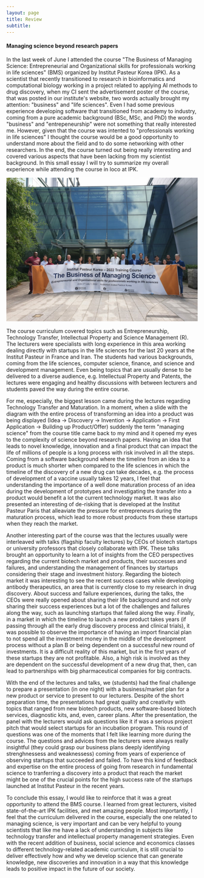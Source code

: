 ```yaml
---
layout: page
title: Review
subtitle: 
---
```


#### Managing science beyond research papers

In the last week of June I attended the course "The Business of Managing Science: Entrepreneurial and Organizational skills for professionals working in life sciences" (BMS) organized by Institut Pasteur Korea (IPK). As a scientist that recently transitioned to research in bioinformatics and computational biology working in a project related to applying AI methods to drug discovery, when my CI sent the advertisement poster of the course, that was posted in our institute's website, two words actually brought my attention: "business" and "life sciences". Even I had some previous experience developing software that transitioned from academy to industry, coming from a pure academic background (BSc, MSc, and PhD) the words "business" and "entrepeneurship" were not something that really interested me. However, given that the course was intented to "professionals working in life sciences" I thought the course would be a good opportunity to understand more about the field and to do some networking with other researchers. In the end, the course turned out being really interesting and covered various aspects that have been lacking from my scientist background. In this small essay I will try to summarize my overall experience while attending the course in loco at IPK.

![BMS Course 2022 - Institut Pasteur Korea](/img/reviews/bms2022.jpg)

The course curriculum covered topics such as Entrepreneurship, Technology Transfer, Intellectual Property and Science Management (R). The lecturers were specialists with long experience in this area working dealing directly with startups in the life sciences for the last 20 years at the Institut Pasteur in France and Iran. The students had various backgrounds, coming from the life sciences, computer science, finance, and science and development management. Even being topics that are usually dense to be delivered to a diverse audience, e.g. Intellectual Property and Patents, the lectures were engaging and healthy discussions with between lecturers and students paved the way during the entire course.

For me, especially, the biggest lesson came during the lectures regarding Technology Transfer and Maturation. In a moment, when a slide with the diagram with the entire process of transforming an idea into a product was being displayed (Idea → Discovery → Invention → Application → First Application → Building up Product/Offer) suddenly the term "managing science" from the course title came back to my mind and it opened my eyes to the complexity of science beyond research papers. Having an idea that leads to novel knowledge, innovation and a final product that can impact the life of millions of people is a long process with risk involved in all the steps. Coming from a software background where the timeline from an idea to a product is much shorter when compared to the life sciences in which the timeline of the discovery of a new drug can take decades, e.g. the process of development of a vaccine usually takes 12 years, I feel that understanding the importance of a well done maturation process of an idea during the development of prototypes and investigating the transfer into a product would benefit a lot the current technology market. It was also presented an interesting of de-risking that is developed at the Institut Pasteur Paris that alleaviate the pressure for entrepreneurs during the maturation process, which lead to more robust products from these startups when they reach the market.

Another interesting part of the course was that the lectures usually were interleaved with talks (flagship faculty lectures) by CEOs of biotech startups or university professors that closely collaborate with IPK. These talks brought an opportunity to learn a lot of insights from the CEO perspectives regarding the current biotech market and products, their successes and failures, and understanding the management of finances by startups considering their stage and investment history. Regarding the biotech market it was interesting to see the recent success cases while developing antibody therapeutics, an area that is currently close to my research in drug discovery. About success and failure experiences, during the talks, the CEOs were really opened about sharing their life background and not only sharing their success experiences but a lot of the challenges and failures along the way, such as launching startups that failed along the way. Finally, in a market in which the timeline to launch a new product takes years (if passing through all the early drug discovery process and clinical trials), it was possible to observe the importance of having an import financial plan to not spend all the investment money in the middle of the development process without a plan B or being dependent on a successful new round of investments. It is a difficult reality of this market, but in the first years of these startups they are not profitable. Also, a high risk is involved as they are dependent on the successful development of a new drug that, then, can lead to partnerships with big pharmaceutical companies for big contracts. 

With the end of the lectures and talks, we (students) had the final challenge to prepare a presentation (in one night) with a business/market plan for a new product or service to present to our lecturers. Despite of the short preparation time, the presentations had great quality and creativity with topics that ranged from new biotech products, new software-based biotech services, diagnostic kits, and, even, career plans. After the presentation, the panel with the lecturers would ask questions like it if was a serious project pitch that would select startups for an incubation program. This round of questions was one of the moments that I felt like learning more during the course. The questions and advices from the lecturers were always really insightful (they could grasp our business plans deeply identifying strenghnessess and weaknessess) coming from years of experience of observing startups that succeeded and failed. To have this kind of feedback and expertise on the entire process of going from research in  fundamental science to tranferring a discovery into a product that reach the market might be one of the crucial points for the high success rate of the startups launched at Institut Pasteur in the recent years.

To conclude this essay, I would like to reinforce that it was a great opportunity to attend the BMS course. I learned from great lecturers, visited state-of-the-art IPK facilities, and met amazing people. Most importantly, I feel that the curriculum delivered in the course, especially the one related to managing science, is very important and can be very helpful to young scientists that like me have a lack of understanding in subjects like technology transfer and intellectual property management strategies. Even with the recent addition of business, social science and economics classes to different technology-related academic curriculum, it is still crucial to deliver effectively how and why we develop science that can generate knowledge, new discoveries and innovation in a way that this knowledge leads to positive impact in the future of our society.